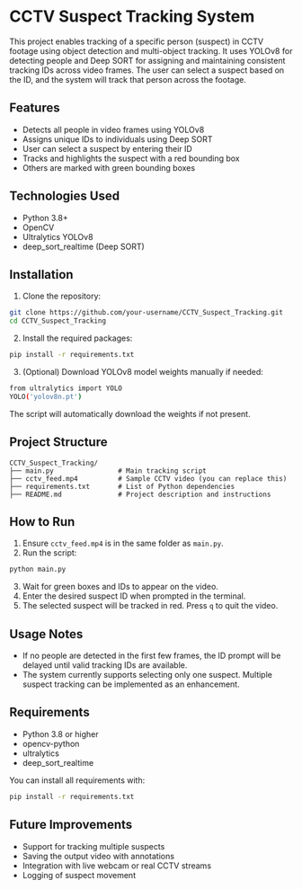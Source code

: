 # CCTV Suspect Tracking System 

This project enables tracking of a specific person (suspect) in CCTV footage using object detection and multi-object tracking. It uses YOLOv8 for detecting people and Deep SORT for assigning and maintaining consistent tracking IDs across video frames. The user can select a suspect based on the ID, and the system will track that person across the footage.

## Features

- Detects all people in video frames using YOLOv8
- Assigns unique IDs to individuals using Deep SORT
- User can select a suspect by entering their ID
- Tracks and highlights the suspect with a red bounding box
- Others are marked with green bounding boxes

## Technologies Used

- Python 3.8+
- OpenCV
- Ultralytics YOLOv8
- deep_sort_realtime (Deep SORT)

## Installation

1. Clone the repository:

```bash
git clone https://github.com/your-username/CCTV_Suspect_Tracking.git
cd CCTV_Suspect_Tracking
```

2. Install the required packages:

```bash
pip install -r requirements.txt
```

3. (Optional) Download YOLOv8 model weights manually if needed:

```bash
from ultralytics import YOLO
YOLO('yolov8n.pt')
```

The script will automatically download the weights if not present.

## Project Structure

```
CCTV_Suspect_Tracking/
├── main.py                # Main tracking script
├── cctv_feed.mp4          # Sample CCTV video (you can replace this)
├── requirements.txt       # List of Python dependencies
├── README.md              # Project description and instructions
```

## How to Run

1. Ensure `cctv_feed.mp4` is in the same folder as `main.py`.
2. Run the script:

```bash
python main.py
```

3. Wait for green boxes and IDs to appear on the video.
4. Enter the desired suspect ID when prompted in the terminal.
5. The selected suspect will be tracked in red. Press `q` to quit the video.

## Usage Notes

- If no people are detected in the first few frames, the ID prompt will be delayed until valid tracking IDs are available.
- The system currently supports selecting only one suspect. Multiple suspect tracking can be implemented as an enhancement.

## Requirements

- Python 3.8 or higher
- opencv-python
- ultralytics
- deep_sort_realtime

You can install all requirements with:

```bash
pip install -r requirements.txt
```

## Future Improvements

- Support for tracking multiple suspects
- Saving the output video with annotations
- Integration with live webcam or real CCTV streams
- Logging of suspect movement

